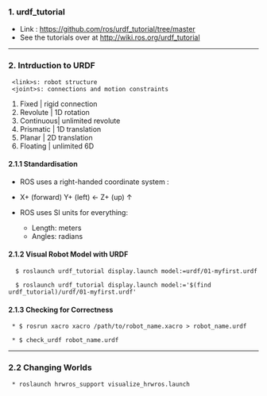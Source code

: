 ### 1. urdf_tutorial

 * Link : https://github.com/ros/urdf_tutorial/tree/master 
 * See the tutorials over at http://wiki.ros.org/urdf_tutorial 

-----------------------------------------------------------------------------

### 2. Intrduction to URDF

```
 <link>s: robot structure
 <joint>s: connections and motion constraints
```

 1. Fixed     | rigid connection
 2. Revolute  | 1D rotation
 3. Continuous| unlimited revolute
 4. Prismatic | 1D translation
 5. Planar    | 2D translation
 6. Floating  | unlimited 6D

#### 2.1.1  Standardisation

 * ROS uses a right-handed coordinate system :

 * X+ (forward) Y+ (left) ←  Z+ (up) ↑

 * ROS uses SI units for everything:
    - Length: meters
    - Angles: radians

#### 2.1.2 Visual Robot Model with URDF
```
  $ roslaunch urdf_tutorial display.launch model:=urdf/01-myfirst.urdf

  $ roslaunch urdf_tutorial display.launch model:='$(find urdf_tutorial)/urdf/01-myfirst.urdf'
```
#### 2.1.3 Checking for Correctness
```
 * $ rosrun xacro xacro /path/to/robot_name.xacro > robot_name.urdf

 * $ check_urdf robot_name.urdf
 ```
-------------------------------------------------------------------------
### 2.2 Changing Worlds
```
 * roslaunch hrwros_support visualize_hrwros.launch 
```
